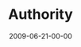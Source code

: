 ---
layout: message
category: message
series: "Roadmap For A Revolution"
title: "Authority"
date: 2009-06-21-00-00
message_id: 568
sc-permalink-url: "http://soundcloud.com/crdschurch/authority-1"
audio: "http://s3.amazonaws.com/crossroads-media/messages/audio/Roadmap5.mp3"
audio-duration: "34:47"
notes-description: ""
notes: "http://s3.amazonaws.com/crossroads-media/documents/SN_06_13-14_09.pdf"
notes-title: "Authority (study notes)"
description: "Alli Patterson discusses why authority is a critical part of a revolution."
video: "http://s3.amazonaws.com/crossroads-media/messages/video/Roadmap5.mp4"
video-duration: "34:47"
yt-embed-url: "//www.youtube.com/embed/Hy02mYOJ44Y"
video-image: "http://s3.amazonaws.com/crossroads-media/images/Roadmap5-still.jpg"
program: "http://s3.amazonaws.com/crossroads-media/documents/0613_14Program.pdf"
tag: 
 - authority
 - alli
 - kingdom
 - revolution
 - holy-spirit
 - roadmap
explicit: false
---